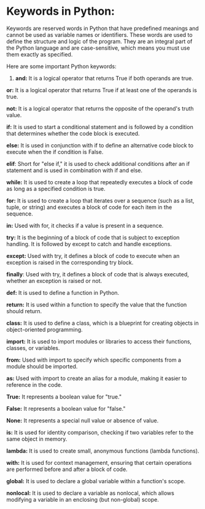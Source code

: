 # Keywords in Python:
Keywords are reserved words in Python that have predefined meanings and cannot be used as variable names or identifiers. These words are used to define the structure and logic of the program. They are an integral part of the Python language and are case-sensitive, which means you must use them exactly as specified.

Here are some important Python keywords:

 1. **and:** It is a logical operator that returns True if both operands are true.

**or:** It is a logical operator that returns True if at least one of the operands is true.

**not:** It is a logical operator that returns the opposite of the operand's truth value.

**if:** It is used to start a conditional statement and is followed by a condition that determines whether the code block is executed.

**else:** It is used in conjunction with if to define an alternative code block to execute when the if condition is False.

**elif**: Short for "else if," it is used to check additional conditions after an if statement and is used in combination with if and else.

**while:** It is used to create a loop that repeatedly executes a block of code as long as a specified condition is true.

**for:** It is used to create a loop that iterates over a sequence (such as a list, tuple, or string) and executes a block of code for each item in the sequence.

**in:** Used with for, it checks if a value is present in a sequence.

**try:** It is the beginning of a block of code that is subject to exception handling. It is followed by except to catch and handle exceptions.

**except:** Used with try, it defines a block of code to execute when an exception is raised in the corresponding try block.

**finally**: Used with try, it defines a block of code that is always executed, whether an exception is raised or not.

**def:** It is used to define a function in Python.

**return:** It is used within a function to specify the value that the function should return.

**class:** It is used to define a class, which is a blueprint for creating objects in object-oriented programming.

**import:** It is used to import modules or libraries to access their functions, classes, or variables.

**from:** Used with import to specify which specific components from a module should be imported.

**as:** Used with import to create an alias for a module, making it easier to reference in the code.

**True:** It represents a boolean value for "true."

**False:** It represents a boolean value for "false."

**None:** It represents a special null value or absence of value.

**is:** It is used for identity comparison, checking if two variables refer to the same object in memory.

**lambda:** It is used to create small, anonymous functions (lambda functions).

**with:** It is used for context management, ensuring that certain operations are performed before and after a block of code.

**global:** It is used to declare a global variable within a function's scope.

**nonlocal:** It is used to declare a variable as nonlocal, which allows modifying a variable in an enclosing (but non-global) scope.
